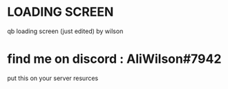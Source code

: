 # LOADING SCREEN
qb loading screen (just edited) by wilson
<h1> find me on discord : AliWilson#7942</h1>
put this on your server resurces
